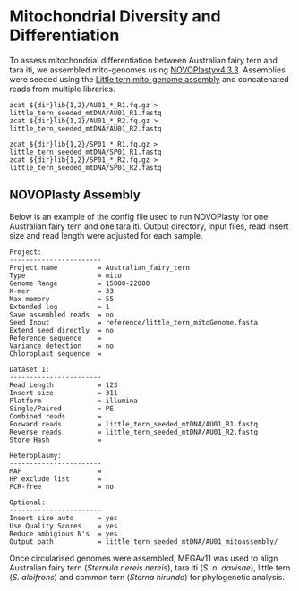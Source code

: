 # Mitochondrial Diversity and Differentiation
To assess mitochondrial differentiation between Australian fairy tern and tara iti, we assembled mito-genomes using [NOVOPlastyv4.3.3](https://github.com/ndierckx/NOVOPlasty). Assemblies were seeded using the [Little tern mito-genome assembly](https://www.ncbi.nlm.nih.gov/nuccore/NC_028176.1) and concatenated reads from multiple libraries.

```
zcat ${dir}lib{1,2}/AU01_*_R1.fq.gz > little_tern_seeded_mtDNA/AU01_R1.fastq
zcat ${dir}lib{1,2}/AU01_*_R2.fq.gz > little_tern_seeded_mtDNA/AU01_R2.fastq

zcat ${dir}lib{1,2}/SP01_*_R1.fq.gz > little_tern_seeded_mtDNA/SP01_R1.fastq
zcat ${dir}lib{1,2}/SP01_*_R2.fq.gz > little_tern_seeded_mtDNA/SP01_R2.fastq
```
## NOVOPlasty Assembly
Below is an example of the config file used to run NOVOPlasty for one Australian fairy tern and one tara iti. Output directory, input files, read insert size and read length were adjusted for each sample.
```
Project:
-----------------------
Project name          = Australian_fairy_tern
Type                  = mito
Genome Range          = 15000-22000
K-mer                 = 33
Max memory            = 55
Extended log          = 1
Save assembled reads  = no
Seed Input            = reference/little_tern_mitoGenome.fasta
Extend seed directly  = no
Reference sequence    =
Variance detection    = no
Chloroplast sequence  =

Dataset 1:
-----------------------
Read Length           = 123
Insert size           = 311
Platform              = illumina
Single/Paired         = PE
Combined reads        =
Forward reads         = little_tern_seeded_mtDNA/AU01_R1.fastq
Reverse reads         = little_tern_seeded_mtDNA/AU01_R2.fastq
Store Hash            =

Heteroplasmy:
-----------------------
MAF                   =
HP exclude list       =
PCR-free              = no

Optional:
-----------------------
Insert size auto      = yes
Use Quality Scores    = yes
Reduce ambigious N's  = yes
Output path           = little_tern_seeded_mtDNA/AU01_mitoassembly/
```
Once circularised genomes were assembled, MEGAv11 was used to align Australian fairy tern (*Sternula nereis nereis*), tara iti (*S. n. davisae*), little tern (*S. albifrons*) and common tern (*Sterna hirundo*) for phylogenetic analysis.  
